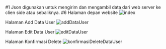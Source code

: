 
#1 Json digunakan untuk mengirim dan mengambil data dari web server ke clien side atau sebaliknya.
#6
Halaman depan website
![index](https://user-images.githubusercontent.com/55568320/65370942-91208000-dc88-11e9-8a1a-a764cc624ee1.PNG)

Halaman Add Data User
![addDataUser](https://user-images.githubusercontent.com/55568320/65370952-bc0ad400-dc88-11e9-8ef1-a24209f22549.PNG)

Halaman Edit Data User
![editDataUser](https://user-images.githubusercontent.com/55568320/65370963-d9d83900-dc88-11e9-965c-2fffee1a7b75.PNG)

Halaman Konfirmasi Delete
![konfirmasiDeleteDataUser](https://user-images.githubusercontent.com/55568320/65370973-f70d0780-dc88-11e9-9990-343cd0c7ac66.PNG)

